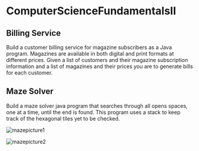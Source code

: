 # ComputerScienceFundamentalsII

## Billing Service
Build a customer billing service for magazine subscribers as a Java program. Magazines are available in both digital and print formats at different prices. Given a list of customers and their magazine subscription information and a list of magazines and their prices you are to generate bills for each customer.

## Maze Solver
Build a maze solver java program that searches through all opens spaces, one at a time, until the end is found. This program uses a stack to keep track of the hexagonal tiles yet to be checked.

![mazepicture1](https://cloud.githubusercontent.com/assets/18474884/19822546/0ad9a618-9d32-11e6-8ab7-6c0aa7aba373.JPG)

![mazepicture2](https://cloud.githubusercontent.com/assets/18474884/19822545/0ac73f32-9d32-11e6-8630-57b9a63286ea.JPG)
